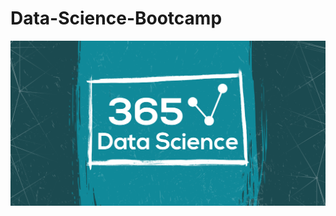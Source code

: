 # Data-Science-Bootcamp
<img src="https://github.com/NishitaErvantikar9/Data-Science-Bootcamp/blob/main/Course/Media/course_cover.png" >
